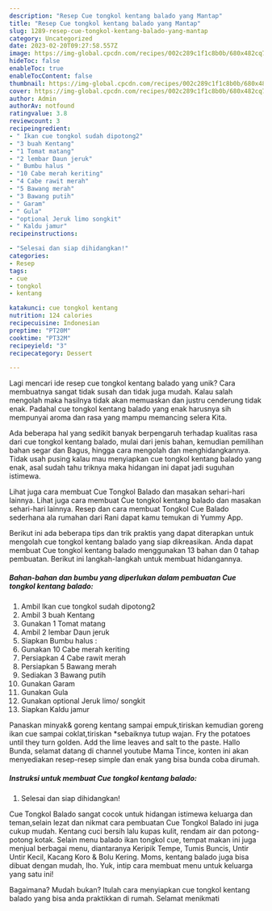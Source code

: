 ```yaml
---
description: "Resep Cue tongkol kentang balado yang Mantap"
title: "Resep Cue tongkol kentang balado yang Mantap"
slug: 1289-resep-cue-tongkol-kentang-balado-yang-mantap
category: Uncategorized
date: 2023-02-20T09:27:58.557Z
image: https://img-global.cpcdn.com/recipes/002c289c1f1c8b0b/680x482cq70/cue-tongkol-kentang-balado-foto-resep-utama.jpg
hideToc: false
enableToc: true
enableTocContent: false
thumbnail: https://img-global.cpcdn.com/recipes/002c289c1f1c8b0b/680x482cq70/cue-tongkol-kentang-balado-foto-resep-utama.jpg
cover: https://img-global.cpcdn.com/recipes/002c289c1f1c8b0b/680x482cq70/cue-tongkol-kentang-balado-foto-resep-utama.jpg
author: Admin
authorAv: notfound
ratingvalue: 3.8
reviewcount: 3
recipeingredient:
- " Ikan cue tongkol sudah dipotong2"
- "3 buah Kentang"
- "1 Tomat matang"
- "2 lembar Daun jeruk"
- " Bumbu halus "
- "10 Cabe merah keriting"
- "4 Cabe rawit merah"
- "5 Bawang merah"
- "3 Bawang putih"
- " Garam"
- " Gula"
- "optional Jeruk limo songkit"
- " Kaldu jamur"
recipeinstructions:

- "Selesai dan siap dihidangkan!"
categories:
- Resep
tags:
- cue
- tongkol
- kentang

katakunci: cue tongkol kentang 
nutrition: 124 calories
recipecuisine: Indonesian
preptime: "PT20M"
cooktime: "PT32M"
recipeyield: "3"
recipecategory: Dessert

---
```





Lagi mencari ide resep cue tongkol kentang balado yang unik? Cara membuatnya sangat tidak susah dan tidak juga mudah. Kalau salah mengolah maka hasilnya tidak akan memuaskan dan justru cenderung tidak enak. Padahal cue tongkol kentang balado yang enak harusnya sih mempunyai aroma dan rasa yang mampu memancing selera Kita.





Ada beberapa hal yang sedikit banyak berpengaruh terhadap kualitas rasa dari cue tongkol kentang balado, mulai dari jenis bahan, kemudian pemilihan bahan segar dan Bagus, hingga cara mengolah dan menghidangkannya. Tidak usah pusing kalau mau menyiapkan cue tongkol kentang balado yang enak,      asal sudah tahu triknya maka hidangan ini dapat jadi suguhan istimewa.














Lihat juga cara membuat Cue Tongkol Balado dan masakan sehari-hari lainnya. Lihat juga cara membuat Cue tongkol kentang balado dan masakan sehari-hari lainnya. Resep dan cara membuat Tongkol Cue Balado sederhana ala rumahan dari Rani dapat kamu temukan di Yummy App.






Berikut ini ada beberapa tips dan trik praktis yang dapat diterapkan untuk mengolah cue tongkol kentang balado yang siap dikreasikan. Anda dapat membuat Cue tongkol kentang balado menggunakan 13 bahan dan 0 tahap pembuatan. Berikut ini langkah-langkah untuk membuat hidangannya.

<!--inarticleads1-->

##### Bahan-bahan dan bumbu yang diperlukan dalam pembuatan Cue tongkol kentang balado:

1. Ambil  Ikan cue tongkol sudah dipotong2
1. Ambil 3 buah Kentang
1. Gunakan 1 Tomat matang
1. Ambil 2 lembar Daun jeruk
1. Siapkan  Bumbu halus :
1. Gunakan 10 Cabe merah keriting
1. Persiapkan 4 Cabe rawit merah
1. Persiapkan 5 Bawang merah
1. Sediakan 3 Bawang putih
1. Gunakan  Garam
1. Gunakan  Gula
1. Gunakan optional Jeruk limo/ songkit
1. Siapkan  Kaldu jamur


Panaskan minyak&amp; goreng kentang sampai empuk,tiriskan kemudian goreng ikan cue sampai coklat,tiriskan *sebaiknya tutup wajan. Fry the potatoes until they turn golden. Add the lime leaves and salt to the paste. Hallo Bunda, selamat datang di channel youtube Mama Tince, konten ini akan menyediakan resep-resep simple dan enak yang bisa bunda coba dirumah. 

<!--inarticleads2-->

##### Instruksi untuk membuat Cue tongkol kentang balado:


1. Selesai dan siap dihidangkan!

Cue Tongkol Balado sangat cocok untuk hidangan istimewa keluarga dan teman,selain lezat dan nikmat cara pembuatan Cue Tongkol Balado ini juga cukup mudah. Kentang cuci bersih lalu kupas kulit, rendam air dan potong-potong kotak. Selain menu balado ikan tongkol cue, tempat makan ini juga menjual berbagai menu, diantaranya Keripik Tempe, Tumis Buncis, Untir Untir Kecil, Kacang Koro &amp; Bolu Kering. Moms, kentang balado juga bisa dibuat dengan mudah, lho. Yuk, intip cara membuat menu untuk keluarga yang satu ini! 

Bagaimana? Mudah bukan? Itulah cara menyiapkan cue tongkol kentang balado yang bisa anda praktikkan di rumah. Selamat menikmati
